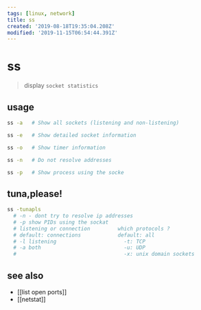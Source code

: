 ```yaml
---
tags: [linux, network]
title: ss
created: '2019-08-18T19:35:04.208Z'
modified: '2019-11-15T06:54:44.391Z'
---
```


# ss
> display `socket statistics`

## usage
```sh
ss -a   # Show all sockets (listening and non-listening)

ss -e   # Show detailed socket information

ss -o   # Show timer information

ss -n   # Do not resolve addresses

ss -p   # Show process using the socke
```

## tuna,please! 

```sh
ss -tunapls
  # -n - dont try to resolve ip addresses
  # -p show PIDs using the sockat
  # listening or connection         which protocols ?
  # default: connections            default: all
  # -l listening                      -t: TCP
  # -a both                           -u: UDP
  #                                   -x: unix domain sockets
```

## see also
- [[list open ports]] 
- [[netstat]]
